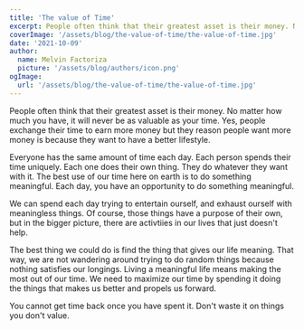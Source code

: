 ```yaml
---
title: 'The value of Time'
excerpt: People often think that their greatest asset is their money. No matter how much you have, it will never be as valuable as your time.
coverImage: '/assets/blog/the-value-of-time/the-value-of-time.jpg'
date: '2021-10-09'
author:
  name: Melvin Factoriza
  picture: '/assets/blog/authors/icon.png'
ogImage:
  url: '/assets/blog/the-value-of-time/the-value-of-time.jpg'
---
```

People often think that their greatest asset is their money. No matter how much you have, it will never be as valuable as your time. Yes, people exchange their time to earn more money but they reason people want more money is because they want to have a better lifestyle. 

Everyone has the same amount of time each day. Each person spends their time uniquely. Each one does their own thing. They do whatever they want with it. The best use of our time here on earth is to do something meaningful. Each day, you have an opportunity to do something meaningful. 

We can spend each day trying to entertain ourself, and exhaust ourself with meaningless things. Of course, those things have a purpose of their own, but in the bigger picture, there are activtiies in our lives that just doesn't help.

The best thing we could do is find the thing that gives our life meaning. That way, we are not wandering around trying to do random things because nothing satisfies our longings. Living a meaningful life means making the most out of our time. We need to maximize our time by spending it doing the things that makes us better and propels us forward.

You cannot get time back once you have spent it. Don't waste it on things you don't value. 